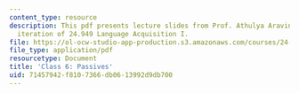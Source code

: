 ```yaml
---
content_type: resource
description: This pdf presents lecture slides from Prof. Athulya Aravind's fall 2020
  iteration of 24.949 Language Acquisition I.
file: https://ol-ocw-studio-app-production.s3.amazonaws.com/courses/24-949-language-acquisition-i-fall-2020/71457942f8107366db0613992d9db700_MIT24_949f20_lec6.pdf
file_type: application/pdf
resourcetype: Document
title: 'Class 6: Passives'
uid: 71457942-f810-7366-db06-13992d9db700
---
```

